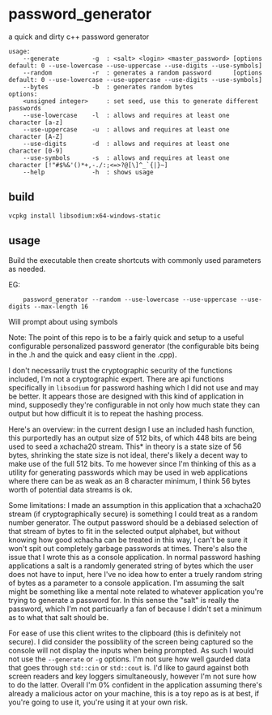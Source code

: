 # password_generator
a quick and dirty c++ password generator

```
usage:
    --generate         -g  : <salt> <login> <master_password> [options default: 0 --use-lowercase --use-uppercase --use-digits --use-symbols]
    --random           -r  : generates a random password      [options default: 0 --use-lowercase --use-uppercase --use-digits --use-symbols]
    --bytes            -b  : generates random bytes
options:
    <unsigned integer>     : set seed, use this to generate different passwords
    --use-lowercase    -l  : allows and requires at least one character [a-z]
    --use-uppercase    -u  : allows and requires at least one character [A-Z]
    --use-digits       -d  : allows and requires at least one character [0-9]
    --use-symbols      -s  : allows and requires at least one character [!"#$%&'()*+,-./:;<=>?@[\]^_`{|}~]
    --help             -h  : shows usage
```

## build

`vcpkg install libsodium:x64-windows-static`

## usage

Build the executable then create shortcuts with commonly used parameters as needed.

EG:

```
    password_generator --random --use-lowercase --use-uppercase --use-digits --max-length 16
```

Will prompt about using symbols

Note:
The point of this repo is to be a fairly quick and setup to a useful configurable personalized password generator (the configurable bits being in the .h and the quick and easy client in the .cpp).

I don't necessarily trust the cryptographic security of the functions included, I'm not a cryptographic expert. There are api functions specifically in `libsodium` for password hashing which I did not use and may be better. It appears those are designed with this kind of application in mind, supposedly they're configurable in not only how much state they can output but how difficult it is to repeat the hashing process. 

Here's an overview: in the current design I use an included hash function, this purportedly has an output size of 512 bits, of which 448 bits are being used to seed a xchacha20 stream. This* in theory is a state size of 56 bytes, shrinking the state size is not ideal, there's likely a decent way to make use of the full 512 bits. To me however since I'm thinking of this as a utility for generating passwords which may be used in web applications where there can be as weak as an 8 character minimum, I think 56 bytes worth of potential data streams is ok.

Some limitations: I made an assumption in this application that a xchacha20 stream (if cryptographically secure) is something I could treat as a random number generator. The output password should be a debiased selection of that stream of bytes to fit in the selected output alphabet, but without knowing how good xchacha can be treated in this way, I can't be sure it won't spit out completely garbage passwords at times. There's also the issue that I wrote this as a console application. In normal password hashing applications a salt is a randomly generated string of bytes which the user does not have to input, here I've no idea how to enter a truely random string of bytes as a parameter to a console application. I'm assuming the salt might be something like a mental note related to whatever application you're trying to generate a password for. In this sense the "salt" is really the password, which I'm not particuarly a fan of because I didn't set a minimum as to what that salt should be.

For ease of use this client writes to the clipboard (this is definitely not secure). I did consider the possibliity of the screen being captured so the console will not display the inputs when being prompted. As such I would not use the `--generate` or `-g` options. I'm not sure how well gaurded data that goes through `std::cin` or `std::cout` is. I'd like to gaurd against both screen readers and key loggers simultaneously, however I'm not sure how to do the latter. Overall I'm 0% confident in the application assuming there's already a malicious actor on your machine, this is a toy repo as is at best, if you're going to use it, you're using it at your own risk.